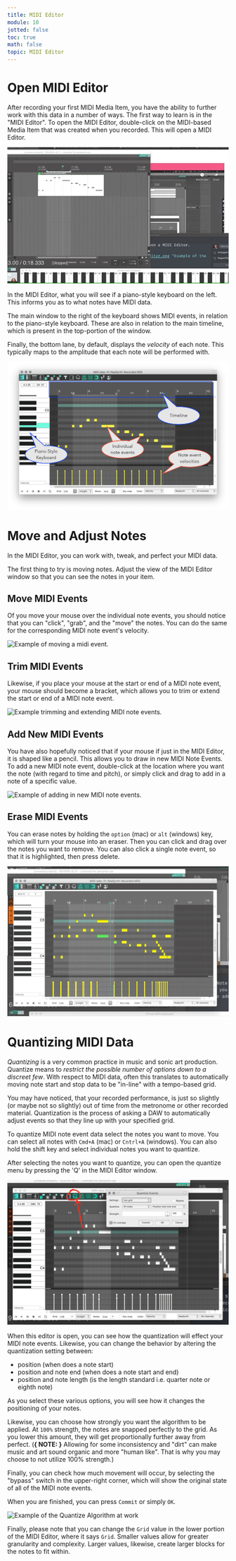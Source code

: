 ```yaml
---
title: MIDI Editor
module: 10
jotted: false
toc: true
math: false
topic: MIDI Editor
---
```



# Open MIDI Editor

After recording your first MIDI Media Item, you have the ability to further work with this data in a number of ways. The first way to learn is in the "MIDI Editor". To open the MIDI Editor, double-click on the MIDI-based Media Item that was created when you recorded. This will open a MIDI Editor.

![Example of the MIDI editor window.](../imgs/open-midi-editor.gif "Example of the MIDI editor window.")

In the MIDI Editor, what you will see if a piano-style keyboard on the left. This informs you as to what notes have MIDI data.

The main window to the right of the keyboard shows MIDI events, in relation to the piano-style keyboard. These are also in relation to the main timeline, which is present in the top-portion of the window.

Finally, the bottom lane, by default, displays the _velocity_ of each note. This typically maps to the amplitude that each note will be performed with.

![MIDI Editor, with part labels](../imgs/MIDI-editor.png "MIDI Editor, with part labels")

# Move and Adjust Notes

In the MIDI Editor, you can work with, tweak, and perfect your MIDI data.

The first thing to try is moving notes. Adjust the view of the MIDI Editor window so that you can see the notes in your item.

## Move MIDI Events

Of you move your mouse over the individual note events, you should notice that you can "click", "grab", and the "move" the notes. You can do the same for the corresponding MIDI note event's velocity.

![Example of moving a midi event.](../imgs/move-midi-event.gif "Example of moving a midi event.")

## Trim MIDI Events

Likewise, if you place your mouse at the start or end of a MIDI note event, your mouse should become a bracket, which allows you to trim or extend the start or end of a MIDI note event.

![Example trimming and extending MIDI note events.](../imgs/alter-start-end.gif "Example trimming and extending MIDI note events.")

## Add New MIDI Events

You have also hopefully noticed that if your mouse if just in the MIDI Editor, it is shaped like a pencil. This allows you to draw in new MIDI Note Events. To add a new MIDI note event, double-click at the location where you want the note (with regard to time and pitch), or simply click and drag to add in a note of a specific value.

![Example of adding in new MIDI note events.](../imgs/draw-midi-note.gif "Example of adding in new MIDI note events.")

## Erase MIDI Events

You can erase notes by holding the `option` (mac) or `alt` (windows) key, which will turn your mouse into an eraser. Then you can click and drag over the notes you want to remove. You can also click a single note event, so that it is highlighted, then press delete.

![Example of erasing MIDI note events.](../imgs/erase-notes.gif "Example of erasing MIDI note events.")

# Quantizing MIDI Data

_Quantizing_ is a very common practice in music and sonic art production. Quantize means to _restrict the possible number of options down to a discreet few_. With respect to MIDI data, often this translates to automatically moving note start and stop data to be "in-line" with a tempo-based grid.

You may have noticed, that your recorded performance, is just so slightly (or maybe not so slightly) out of time from the metronome or other recorded material. Quantization is the process of asking a DAW to automatically adjust events so that they line up with your specified grid.

To quantize MIDI note event data select the notes you want to move. You can select all notes with `Cmd+A` (mac) or `Cntrl+A` (windows). You can also hold the shift key and select individual notes you want to quantize.

After selecting the notes you want to quantize, you can open the quantize menu by pressing the 'Q' in the MIDI Editor window.

![Example of how to open the quantize events window.](../imgs/quantize-window.png "Example of how to open the quantize events window.")

When this editor is open, you can see how the quantization will effect your MIDI note events. Likewise, you can change the behavior by altering the quantization setting between:

- position (when does a note start)
- position and note end (when does a note start and end)
- position and note length (is the length standard i.e. quarter note or eighth note)

As you select these various options, you will see how it changes the positioning of your notes.

Likewise, you can choose how strongly you want the algorithm to be applied. At `100%` strength, the notes are snapped perfectly to the grid. As you lower this amount, they will get proportionally further away from perfect. (**{ NOTE: }** Allowing for some inconsistency and "dirt" can make music and art sound organic and more "human like". That is why you may choose to not utilize 100% strength.)

Finally, you can check how much movement will occur, by selecting the "bypass" switch in the upper-right corner, which will show the original state of all of the MIDI note events.

When you are finished, you can press `Commit` or simply `OK`.

![Example of the Quantize Algorithm at work](../imgs/quantize-midi.gif "Example of the Quantize Algorithm at work")

Finally, please note that you can change the `Grid` value in the lower portion of the MIDI Editor, where it says `Grid`. Smaller values allow for greater granularity and complexity. Larger values, likewise, create larger blocks for the notes to fit within.
